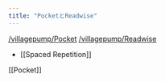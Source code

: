 ```yaml
---
title: "PocketとReadwise"
---
```


[/villagepump/Pocket](https://scrapbox.io/villagepump/Pocket)
[/villagepump/Readwise](https://scrapbox.io/villagepump/Readwise)
- [[Spaced Repetition]]

[[Pocket]]
